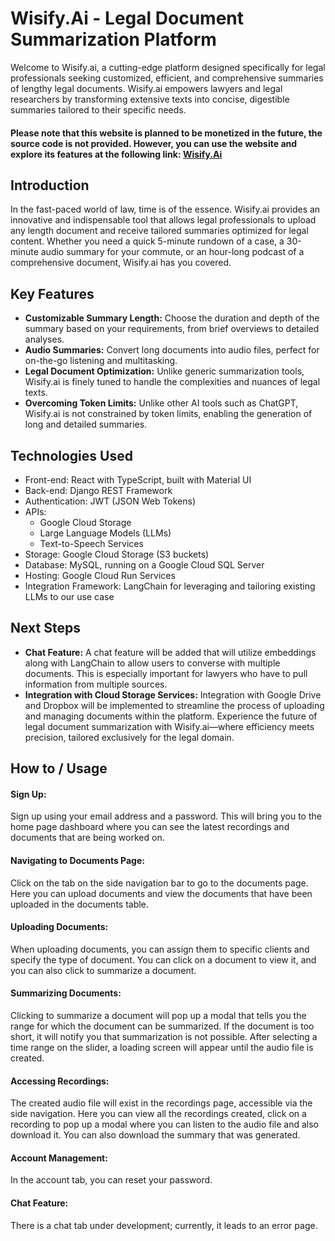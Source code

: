# Wisify.Ai - Legal Document Summarization Platform
Welcome to Wisify.ai, a cutting-edge platform designed specifically for legal professionals seeking customized, efficient, and comprehensive summaries of lengthy legal documents. Wisify.ai empowers lawyers and legal researchers by transforming extensive texts into concise, digestible summaries tailored to their specific needs.

#### Please note that this website is planned to be monetized in the future, the source code is not provided. However, you can use the website and explore its features at the following link:  [Wisify.Ai](https://thefinalapp-frontend-976201422880.us-central1.run.app/auth/sign-in)

## Introduction
In the fast-paced world of law, time is of the essence. Wisify.ai provides an innovative and indispensable tool that allows legal professionals to upload any length document and receive tailored summaries optimized for legal content. Whether you need a quick 5-minute rundown of a case, a 30-minute audio summary for your commute, or an hour-long podcast of a comprehensive document, Wisify.ai has you covered.  
    
## Key Features
* **Customizable Summary Length:** Choose the duration and depth of the summary based on your requirements, from brief overviews to detailed analyses.  
* **Audio Summaries:** Convert long documents into audio files, perfect for on-the-go listening and multitasking.  
* **Legal Document Optimization:** Unlike generic summarization tools, Wisify.ai is finely tuned to handle the complexities and nuances of legal texts.  
* **Overcoming Token Limits:** Unlike other AI tools such as ChatGPT, Wisify.ai is not constrained by token limits, enabling the generation of long and detailed summaries.

## Technologies Used
* Front-end: React with TypeScript, built with Material UI
* Back-end: Django REST Framework
* Authentication: JWT (JSON Web Tokens)
* APIs:
  * Google Cloud Storage
  * Large Language Models (LLMs)
  * Text-to-Speech Services
* Storage: Google Cloud Storage (S3 buckets)
* Database: MySQL, running on a Google Cloud SQL Server
* Hosting: Google Cloud Run Services
* Integration Framework: LangChain for leveraging and tailoring existing LLMs to our use case

## Next Steps
* **Chat Feature:** A chat feature will be added that will utilize embeddings along with LangChain to allow users to converse with multiple documents. This is especially important for lawyers who have to pull information from multiple sources.
* **Integration with Cloud Storage Services:** Integration with Google Drive and Dropbox will be implemented to streamline the process of uploading and managing documents within the platform.
Experience the future of legal document summarization with Wisify.ai—where efficiency meets precision, tailored exclusively for the legal domain.

## How to / Usage
#### **Sign Up:**  
Sign up using your email address and a password.
This will bring you to the home page dashboard where you can see the latest recordings and documents that are being worked on.
#### **Navigating to Documents Page:**
Click on the tab on the side navigation bar to go to the documents page.
Here you can upload documents and view the documents that have been uploaded in the documents table.
#### **Uploading Documents:**  
When uploading documents, you can assign them to specific clients and specify the type of document.
You can click on a document to view it, and you can also click to summarize a document.
#### **Summarizing Documents:**
Clicking to summarize a document will pop up a modal that tells you the range for which the document can be summarized.
If the document is too short, it will notify you that summarization is not possible.
After selecting a time range on the slider, a loading screen will appear until the audio file is created.
#### **Accessing Recordings:**
The created audio file will exist in the recordings page, accessible via the side navigation.
Here you can view all the recordings created, click on a recording to pop up a modal where you can listen to the audio file and also download it.
You can also download the summary that was generated.
#### **Account Management:**
In the account tab, you can reset your password.
#### **Chat Feature:**
There is a chat tab under development; currently, it leads to an error page.
